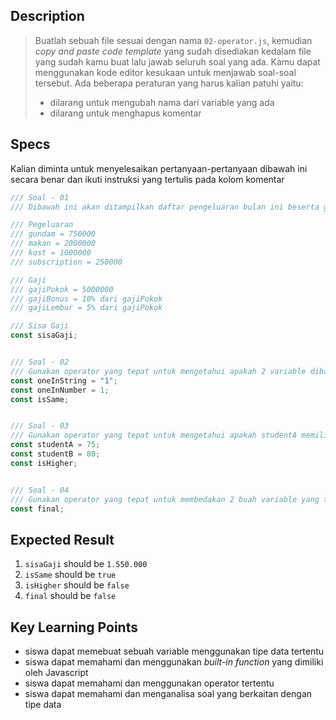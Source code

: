 ## Description
> Buatlah sebuah file sesuai dengan nama `02-operator.js`, kemudian *copy and paste code template* yang sudah disediakan kedalam file yang sudah kamu buat lalu jawab seluruh soal yang ada. Kamu dapat menggunakan kode editor kesukaan untuk menjawab soal-soal tersebut. Ada beberapa peraturan yang harus kalian patuhi yaitu:
> - dilarang untuk mengubah nama dari variable yang ada
> - dilarang untuk menghapus komentar

## Specs
Kalian diminta untuk menyelesaikan pertanyaan-pertanyaan dibawah ini secara benar dan ikuti instruksi yang tertulis pada kolom komentar

```Javascript
/// Soal - 01
/// Dibawah ini akan ditampilkan daftar pengeluaran bulan ini beserta gaji yang akan diterima, tugas-mu adalah untuk menghitung gaji yang tersisa

/// Pegeluaran
/// gundam = 750000
/// makan = 2000000
/// kost = 1000000
/// subscription = 250000

/// Gaji
/// gajiPokok = 5000000
/// gajiBonus = 10% dari gajiPokok
/// gajiLembur = 5% dari gajiPokok

/// Sisa Gaji
const sisaGaji;


/// Soal - 02
/// Gunakan operator yang tepat untuk mengetahui apakah 2 variable dibawah ini memiliki nilai yang sama (tipe data tidak termasuk)
const oneInString = "1";
const oneInNumber = 1;
const isSame;


/// Soal - 03
/// Gunakan operator yang tepat untuk mengetahui apakah studentA memiliki nilai yang lebih tinggi atau sama dengan studentB
const studentA = 75;
const studentB = 80;
const isHigher;


/// Soal - 04
/// Gunakan operator yang tepat untuk membedakan 2 buah variable yang terdapat pada soal-02 berdasarkan value-nya (tipe data juga dihitung)
const final;
```


## Expected Result
1. `sisaGaji` should be `1.550.000`
2. `isSame` should be `true`
3. `isHigher` should be `false`
4. `final` should be `false`

## Key Learning Points
- siswa dapat memebuat sebuah variable menggunakan tipe data tertentu
- siswa dapat memahami dan menggunakan *built-in function* yang dimiliki oleh Javascript
- siswa dapat memahami dan menggunakan operator tertentu
- siswa dapat memahami dan menganalisa soal yang berkaitan dengan tipe data